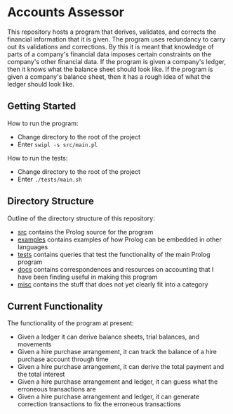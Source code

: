 # Accounts Assessor

This repository hosts a program that derives, validates, and corrects the financial information that it is given. The program uses redundancy to carry out its validations and corrections. By this it is meant that knowledge of parts of a company's financial data imposes certain constraints on the company's other financial data. If the program is given a company's ledger, then it knows what the balance sheet should look like. If the program is given a company's balance sheet, then it has a rough idea of what the ledger should look like.

## Getting Started

How to run the program:
* Change directory to the root of the project
* Enter `swipl -s src/main.pl`

How to run the tests:
* Change directory to the root of the project
* Enter `./tests/main.sh`

## Directory Structure

Outline of the directory structure of this repository:
* [src](src) contains the Prolog source for the program
* [examples](examples) contains examples of how Prolog can be embedded in other languages
* [tests](tests) contains queries that test the functionality of the main Prolog program
* [docs](docs) contains correspondences and resources on accounting that I have been finding useful in making this program
* [misc](misc) contains the stuff that does not yet clearly fit into a category

## Current Functionality

The functionality of the program at present:
* Given a ledger it can derive balance sheets, trial balances, and movements
* Given a hire purchase arrangement, it can track the balance of a hire purchase account through time
* Given a hire purchase arrangement, it can derive the total payment and the total interest
* Given a hire purchase arrangement and ledger, it can guess what the erroneous transactions are
* Given a hire purchase arrangement and ledger, it can generate correction transactions to fix the erroneous transactions
